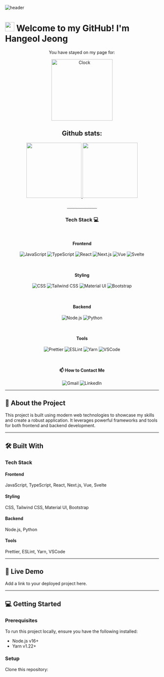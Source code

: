 ![header](https://capsule-render.vercel.app/api?type=waving&&color=gradient&height=100&section=header&fontSize=90)
# <img src="https://media.giphy.com/media/hvRJCLFzcasrR4ia7z/giphy.gif" width="30px"> Welcome to my GitHub! I'm Hangeol Jeong

<p align="center">
You have stayed on my page for:
</p>

<p align="center">
<a href="https://github.com/tomchen/animated-svg-clock" title="Animated SVG clock"><img src="https://github.com/tomchen/animated-svg-clock/raw/master/clock.svg" alt="Clock" width="200px" height="200px"></a>
</p>

<div align="center">


## Github stats:

<p align="center">
<a href="https://github.com/hangeol92">
  <img height="180em" src="https://github-readme-stats-eight-theta.vercel.app/api?username=hangeol92&show_icons=true&theme=algolia&include_all_commits=true&count_private=true"/>
  <img height="180em" src="https://github-readme-stats-eight-theta.vercel.app/api/top-langs/?username=hangeol92&layout=compact&langs_count=8&theme=algolia"/>
</a>

</p>

﹏﹏﹏﹏﹏﹏﹏

### Tech Stack 💻

<br>

<!-- Frontend -->
#### Frontend
![JavaScript](https://img.shields.io/badge/JavaScript-F7DF1E?style=flat-square&logo=JavaScript&logoColor=white)
![TypeScript](https://img.shields.io/badge/TypeScript-3178C6?style=flat-square&logo=TypeScript&logoColor=white)
![React](https://img.shields.io/badge/React-61DAFB?style=flat-square&logo=React&logoColor=white)
![Next.js](https://img.shields.io/badge/Next.js-000000?style=flat-square&logo=Next.js&logoColor=white)
![Vue](https://img.shields.io/badge/Vue-4FC08D?style=flat-square&logo=Vue.js&logoColor=white)
![Svelte](https://img.shields.io/badge/Svelte-FF3E00?style=flat-square&logo=Svelte&logoColor=white)

<br>

#### Styling
![CSS](https://img.shields.io/badge/CSS-1572B6?style=flat-square&logo=CSS3&logoColor=white)
![Tailwind CSS](https://img.shields.io/badge/Tailwind%20CSS-06B6D4?style=flat-square&logo=TailwindCSS&logoColor=white)
![Material UI](https://img.shields.io/badge/Material%20UI-0081CB?style=flat-square&logo=Material-UI&logoColor=white)
![Bootstrap](https://img.shields.io/badge/Bootstrap-7952B3?style=flat-square&logo=Bootstrap&logoColor=white)

<br>

<!-- Backend -->
#### Backend
![Node.js](https://img.shields.io/badge/Node.js-339933?style=flat-square&logo=Node.js&logoColor=white)
![Python](https://img.shields.io/badge/Python-3776AB?style=flat-square&logo=Python&logoColor=white)

<br>

#### Tools
![Prettier](https://img.shields.io/badge/Prettier-F7B93E?style=flat-square&logo=Prettier&logoColor=white)
![ESLint](https://img.shields.io/badge/ESLint-4B32C3?style=flat-square&logo=ESLint&logoColor=white)
![Yarn](https://img.shields.io/badge/Yarn-2C8EBB?style=flat-square&logo=yarn&logoColor=white)
![VSCode](https://img.shields.io/badge/VSCode-007ACC?style=flat-square&logo=Visual%20Studio%20Code&logoColor=white)

<br>

#### 📫 How to Contact Me
<a href="mailto:jhg0717@gmail.com" style="text-decoration: none;">
<img src="https://img.shields.io/badge/Gmail-D14836?style=flat-square&logo=Gmail&logoColor=white" alt="Gmail">
</a>
<a href="https://www.linkedin.com/in/hangeol-jeong-842062175/" style="text-decoration: none;">
<img src="https://img.shields.io/badge/LinkedIn-0A66C2?style=flat-square&logo=LinkedIn&logoColor=white" alt="LinkedIn">
</a>



</div>

---

## 📖 About the Project

This project is built using modern web technologies to showcase my skills and create a robust application. It leverages powerful frameworks and tools for both frontend and backend development.

---

## 🛠 Built With

### Tech Stack
#### Frontend
JavaScript, TypeScript, React, Next.js, Vue, Svelte  
#### Styling
CSS, Tailwind CSS, Material UI, Bootstrap  
#### Backend
Node.js, Python  
#### Tools
Prettier, ESLint, Yarn, VSCode  

---

## 🚀 Live Demo

Add a link to your deployed project here.

---

## 💻 Getting Started

### Prerequisites
To run this project locally, ensure you have the following installed:
- Node.js v16+
- Yarn v1.22+

### Setup
Clone this repository:
